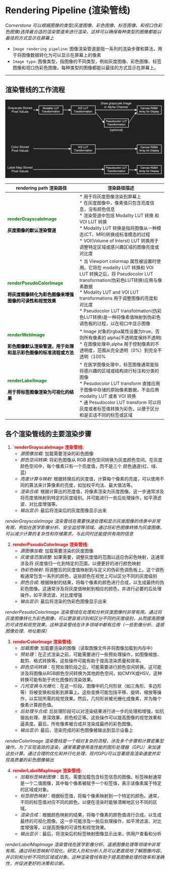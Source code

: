 # Rendering Pipeline (渲染管线)
*Cornerstone 可以根据图像的类型(灰度图像、彩色图像、标签图像、和视口伪彩色图像)选择最合适的渲染管道来进行渲染，这样可以确保每种类型的图像都能以最佳的方式显示在屏幕上*
* `Image rendering pipeline`: 图像渲染管道是指一系列的渲染步骤和算法，用于将图像数据转化为可以显示在屏幕上的像素
* `Image type`: 图像类型，指图像的不同类型，例如灰度图像、彩色图像、标签图像和视口伪彩色图像。每种类型的图像都能以最佳的方式显示在屏幕上。
***
## 渲染管线的工作流程
![Rendering Pipeline Workflow](image-2.png)

| rendering path 渲染路径| 渲染路径描述 |
| -- | -- |
| **<font color=green>renderGrayscaleImage</font>** <br> <br> **<font color=#000>灰度图像的默认渲染管道</font>** | * 用于将灰度图像渲染到屏幕上 <br> * 在灰度图像中，像素值只包含亮度信息，没有颜色信息 <br> * 渲染管道中包括 Modality LUT 转换 和 VOI LUT 转换 <br> * Modality LUT 转换是指将图像从一种模态(CT、MRI)转换成标准模态的过程 <br> * VOI(Volume of Interst) LUT 转换用于调整特定区域或感兴趣区域的图像亮度或对比度 |
| **<font color=green>renderPseudoColorImage</font>** <br><br> **<font color=#000>将灰度图像转化为彩色图像来增强图像的可读性和视觉效果</font>** | * 当 Viewport colormap 属性被设置时使用。它将在 modality LUT 转换和 VOI LUT 转换之后，将 Pseudocolor LUT transformation(伪彩色LUT转换)应用与像素数据 <br> * Modality LUT and VOI LUT transformations 用于调整图像的亮度和对比度 <br> * Pseudocolor LUT transfotmation(伪彩色LUT转换)是一种将像素值映射到伪彩色调色板的过程，以在视口中显示图像 | 
| **<font color=green>renderWebImage</font>** <br><br> **<font color=#000>彩色图像默认渲染管道，用于处理和显示彩色图像的标准流程或方法</font>** | * Image 对象的rgba属性设置为true，否则所有像素的 alpha(不透明度保持不透明) <br> * 在图像处理中,alpha 用于控制像素的不透明度，范围从完全透明（0%）到完全不透明（100% |
| **<font color=green>renderLabelImage</font>** <br><br> **<font color=#000>用于将标签图像渲染为可视化的结果</font>** | * 在医学图像处理中，标签图像通常是指将感兴趣的区域或结构进行标注和分类的图像 <br> * Pesudocolor LUT transform 直接应用于图像中存储的原始像素数据，不会应用 modality LUT 或者 VOI 转换 <br> * 通 Pesudocolor LUT transform  可以将灰度或者标签值转换为彩色，以便于区分和是实话不同的标签或区域 | 


## 各个渲染管线的主要渲染步骤
1. **<font color=red>`renderGrayscaleImage 渲染管线:</font>**
    * *源图像加载*: 加载需要渲染的彩色图像
    * *颜色空间转换*: 将彩色图像从 RGB 颜色空间转换为灰度颜色空间。在灰度颜色空间中，每个像素只有一个亮度值，而不是三个 颜色通道(红、绿、蓝)
    * *亮度计算与映射*: 根据转换后的灰度值，计算每个像素的亮度，可以使用不同的算法来计算像素的亮度，如加权平均法、最大值法等。
    * *渲染合成*: 根据计算出的亮度值，将像素渲染为灰度图像。这一步通常涉及将亮度值映射到特定的灰度级别。并可能进行一些后处理操作，如平滑滤波、对比度增强等。
    * *输出显示*: 最后将渲染后的灰度图像显示出来

*renderGrayscaleImage 渲染管线在需要快速处理和显示灰度图像的场景中非常有用，例如在医学影像分析、安全监控等领域。通过将彩色图像转换为灰度图像，可以减少计算的复杂性和存储需求，与此同时还能提供有用的信息* 

2. **<font color=red>renderPseudoColorImage 渲染管线:</font>**
    * *源图像加载*: 加载需要渲染的灰度图像
    * *灰度值范围调整*: 如果需要，调整灰度值的范围以适应伪彩色映射，这通常涉及将 灰度值归一化到特定的范围，以便更好的进行颜色映射
    * *伪彩色映射*: 将调整后的灰度值映射到与定义的伪彩色调色板上。这个调色板通常包含一系列的颜色，这些颜色在视觉上可以区分不同的灰度级别
    * *颜色合成*: 根据映射的结果，将每个像素的颜色进行合成，以生成最终的伪彩色图像。这通常涉及将灰度值映射到相应的颜色，并进行必要的后处理操作，如平滑滤波、对比度增强
    * *输出显示*: 最后将渲染的伪彩色图像显示出来

*renderPesudoColorImage 渲染管线在处理和分析灰度图像时非常有用。通过将灰度图像转化为彩色图像，可以更容易识别和区分不同的灰度级别，从而提高图像的可读性和视觉效果。这种渲染管线在许多领域中都有应用（一些影像分析、遥感图像处理、地址勘探）*
    
3. **<font color=red>renderColorImage 渲染管线:</font>**
    * *加载图像*: 加载要渲染的图像（读取图像文件并将图像加载到内存中）
    * *预处理*：在正式渲染之前，可能需要进行一些预处理操作，如图像缩放、裁剪、格式转换等。这些操作可能有助于提高渲染质量和效率。
    * *颜色空间转换*：在预处理阶段之后，可能需要进行颜色空间转换。这可能涉及将图像从RGB颜色空间转换为其他颜色空间，如CMYK或HSV。这种转换可能有助于优化图像的渲染效果。
    * *几何变换与光栅化*：在这一阶段，图像中的几何形状（如三角形、多边形等）将被变换和投影到屏幕上。这些变换可能包括平移、旋转、缩放等操作，以实现所需的视觉效果。然后，几何形状被光栅化成像素，并为每个像素计算颜色值。
    * *后处理与合成*: 后处理阶段可以对渲染结果进行进一步的处理和增强，如抗锯齿处理、景深效果、颜色校正等。这些操作可以提高图像的视觉效果和逼真度。最后，所有像素被合成并渲染成最终的彩色图像。
    * *输出显示*: 最后，渲染完成的彩色图像被输出到显示设备上

*renderColorImage 渲染管线是一个相对复杂的流程，涉及多个步骤和计算密集型操作。为了实现高效的渲染，通常需要使用高性能的图形处理器（GPU）来加速这些计算。通过合理的优化和并行化处理，现代GPU可以显著提高渲染速度并实现高质量的彩色图像输出*

4. **<font color=red>renderLabelMapImage 渲染管线:</font>**
    * *加载标签映射图像*：首先，需要加载包含标签信息的图像。标签映射通常是一个二值图像，其中每个像素被赋予一个标签值，表示该像素属于特定的区域或对象。
    * *标签颜色映射*：根据标签值，将每个像素映射到一个特定的颜色。通常，不同的标签值对应不同的颜色，以便在渲染时能够清晰地区分不同的区域。
    * *渲染合成*：根据颜色映射的结果，将每个像素的颜色值进行合成，以生成最终的可视化图像。这一步可能涉及一些后处理操作，如平滑滤波、对比度增强等，以提高图像的可读性和视觉效果。
    * *输出显示*：最后，将渲染后的标签映射图像显示出来，供用户查看和分析

*renderLabelMapImage 渲染管线在医学影像分析、遥感图像处理等领域中非常有用。通过将标签映射可视化，研究人员和分析人员可以更直观地了解图像内容，并识别和分析不同的区域或对象。这种渲染管线有助于提高图像处理的效率和准确性，并促进更好的决策和诊断。*